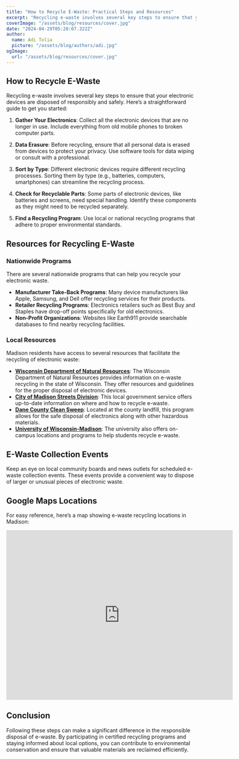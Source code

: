 ```yaml
---
title: "How to Recycle E-Waste: Practical Steps and Resources"
excerpt: "Recycling e-waste involves several key steps to ensure that your electronic devices are disposed of responsibly and safely. Here’s a straightforward guide to get you started."
coverImage: "/assets/blog/resources/cover.jpg"
date: "2024-04-29T05:20:07.322Z"
author:
  name: Adi Tolia
  picture: "/assets/blog/authors/adi.jpg"
ogImage:
  url: "/assets/blog/resources/cover.jpg"
---
```


## How to Recycle E-Waste

Recycling e-waste involves several key steps to ensure that your electronic devices are disposed of responsibly and safely. Here’s a straightforward guide to get you started:

1. **Gather Your Electronics**: Collect all the electronic devices that are no longer in use. Include everything from old mobile phones to broken computer parts.

2. **Data Erasure**: Before recycling, ensure that all personal data is erased from devices to protect your privacy. Use software tools for data wiping or consult with a professional.

3. **Sort by Type**: Different electronic devices require different recycling processes. Sorting them by type (e.g., batteries, computers, smartphones) can streamline the recycling process.

4. **Check for Recyclable Parts**: Some parts of electronic devices, like batteries and screens, need special handling. Identify these components as they might need to be recycled separately.

5. **Find a Recycling Program**: Use local or national recycling programs that adhere to proper environmental standards.

## Resources for Recycling E-Waste

### Nationwide Programs

There are several nationwide programs that can help you recycle your electronic waste.

- **Manufacturer Take-Back Programs**: Many device manufacturers like Apple, Samsung, and Dell offer recycling services for their products.
- **Retailer Recycling Programs**: Electronics retailers such as Best Buy and Staples have drop-off points specifically for old electronics.
- **Non-Profit Organizations**: Websites like Earth911 provide searchable databases to find nearby recycling facilities.

### Local Resources

Madison residents have access to several resources that facilitate the recycling of electronic waste:

- **[Wisconsin Department of Natural Resources](https://dnr.wisconsin.gov/topic/Ecycle)**: The Wisconsin Department of Natural Resources provides information on e-waste recycling in the state of Wisconsin. They offer resources and guidelines for the proper disposal of electronic devices.
- **[City of Madison Streets Division](https://www.cityofmadison.com/streets/recycling/computers/program.cfm)**: This local government service offers up-to-date information on where and how to recycle e-waste.
- **[Dane County Clean Sweep](https://landfill.danecounty.gov/services/clean-sweep)**: Located at the county landfill, this program allows for the safe disposal of electronics along with other hazardous materials.
- **[University of Wisconsin-Madison](https://it.wisc.edu/services/electronics-recycling/)**: The university also offers on-campus locations and programs to help students recycle e-waste.

## E-Waste Collection Events

Keep an eye on local community boards and news outlets for scheduled e-waste collection events. These events provide a convenient way to dispose of larger or unusual pieces of electronic waste. 

## Google Maps Locations

For easy reference, here’s a map showing e-waste recycling locations in Madison:

<iframe
  width="600"
  height="450"
  style="border:0"
  loading="lazy"
  allowfullscreen
  referrerpolicy="no-referrer-when-downgrade"
  src="https://www.google.com/maps/embed/v1/search?key=AIzaSyAS6amZZ9UPlXFxm9Ob8n-yt8UFHVFL_VU
    &q=e-waste+recycling+locations+in+Madison+WI&zoom=10">
</iframe>

## Conclusion

Following these steps can make a significant difference in the responsible disposal of e-waste. By participating in certified recycling programs and staying informed about local options, you can contribute to environmental conservation and ensure that valuable materials are reclaimed efficiently.